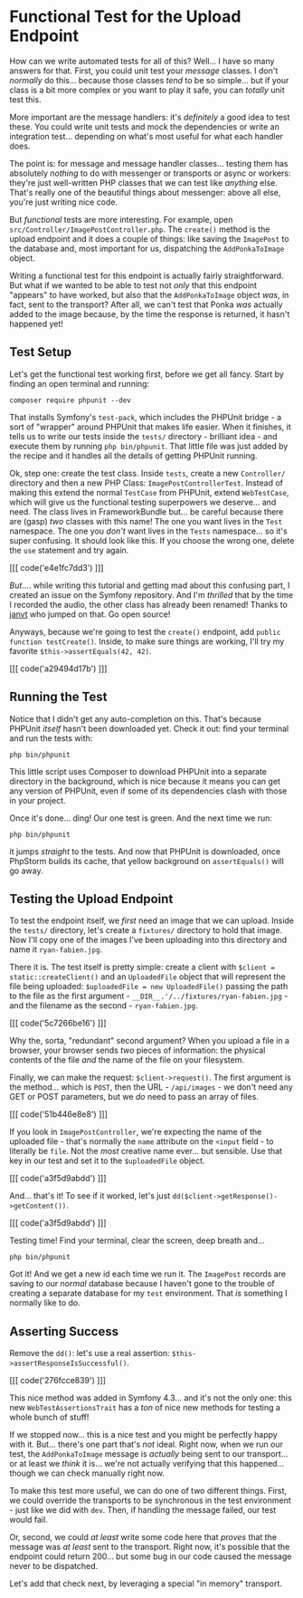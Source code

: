 # Functional Test for the Upload Endpoint

How can we write automated tests for all of this? Well... I have so many answers
for that. First, you could unit test your *message* classes. I don't *normally*
do this... because those classes *tend* to be so simple... but if your class is
a bit more complex or you want to play it safe, you can *totally* unit test this.

More important are the message handlers: it's *definitely* a good idea to test
these. You could write unit tests and mock the dependencies or write an integration
test... depending on what's most useful for what each handler does.

The point is: for message and message handler classes... testing them has absolutely
*nothing* to do with messenger or transports or async or workers: they're just
well-written PHP classes that we can test like *anything* else. That's really one
of the beautiful things about messenger: above all else, you're just writing nice
code.

But *functional* tests are more interesting. For example, open
`src/Controller/ImagePostController.php`. The `create()` method is the upload
endpoint and it does a couple of things: like saving the `ImagePost` to the database
and, most important for us, dispatching the `AddPonkaToImage` object.

Writing a functional test for this endpoint is actually fairly straightforward.
But what if we wanted to be able to test not *only* that this endpoint "appears"
to have worked, but also that the `AddPonkaToImage` object *was*, in fact, sent
to the transport? After all, we can't test that Ponka *was* actually added to the
image because, by the time the response is returned, it hasn't happened yet!

## Test Setup

Let's get the functional test working first, before we get all fancy. Start by
finding an open terminal and running:

```terminal
composer require phpunit --dev
```

That installs Symfony's `test-pack`, which includes the PHPUnit bridge - a sort
of "wrapper" around PHPUnit that makes life easier. When it finishes, it tells
us to write our tests inside the `tests/` directory - brilliant idea - and
execute them by running `php bin/phpunit`. That little file was just added by
the recipe and it handles all the details of getting PHPUnit running.

Ok, step one: create the test class. Inside `tests`, create a new `Controller/`
directory and then a new PHP Class: `ImagePostControllerTest`. Instead of making
this extend the normal `TestCase` from PHPUnit, extend `WebTestCase`, which will
give us the functional testing superpowers we deserve... and need. The class lives
in FrameworkBundle but... be careful because there are (gasp) *two* classes with
this name! The one you want lives in the `Test` namespace. The one you *don't* want
lives in the `Tests` namespace... so it's super confusing. It should look like this.
If you choose the wrong one, delete the `use` statement and try again.

[[[ code('e4e1fc7dd3') ]]]

*But*.... while writing this tutorial and getting mad about this confusing part,
I created an issue on the Symfony repository. And I'm *thrilled* that by the time
I recorded the audio, the other class has already been renamed! Thanks to
[janvt](https://github.com/janvt) who jumped on that. Go open source!

Anyways, because we're going to test the `create()` endpoint, add
`public function testCreate()`. Inside, to make sure things are working, I'll
try my favorite `$this->assertEquals(42, 42)`.

[[[ code('a29494d17b') ]]]

## Running the Test

Notice that I didn't get any auto-completion on this. That's because PHPUnit *itself*
hasn't been downloaded yet. Check it out: find your terminal and run the tests
with:

```terminal
php bin/phpunit
```

This little script uses Composer to download PHPUnit into a separate directory
in the background, which is nice because it means you can get any version of
PHPUnit, even if some of its dependencies clash with those in your project.

Once it's done... ding! Our one test is green. And the next time we run:

```terminal
php bin/phpunit
```

it jumps *straight* to the tests. And now that PHPUnit is downloaded, once PhpStorm builds its cache, that yellow background on `assertEquals()` will go away.

## Testing the Upload Endpoint

To test the endpoint itself, we *first* need an image that we can upload. Inside
the `tests/` directory, let's create a `fixtures/` directory to hold that image.
Now I'll copy one of the images I've been uploading into this directory and name
it `ryan-fabien.jpg`.

There it is. The test itself is pretty simple: create a client with
`$client = static::createClient()` and an `UploadedFile` object that will
represent the file being uploaded: `$uploadedFile = new UploadedFile()` passing
the path to the file as the first argument - `__DIR__.'/../fixtures/ryan-fabien.jpg` -
and the filename as the second - `ryan-fabien.jpg`.

[[[ code('5c7266be16') ]]]

Why the, sorta, "redundant" second argument? When you upload a file in a browser,
your browser sends *two* pieces of information: the physical contents of the file
*and* the name of the file on your filesystem.

Finally, we can make the request: `$client->request()`. The first argument is
the method... which is `POST`, then the URL - `/api/images` - we don't need any
GET or POST parameters, but we *do* need to pass an array of files.

[[[ code('51b446e8e8') ]]]

If you look in `ImagePostController`, we're expecting the name of the uploaded
file - that's normally the `name` attribute on the `<input` field - to literally
be `file`. Not the *most* creative name ever... but sensible. Use that key in our
test and set it to the `$uploadedFile` object.

[[[ code('a3f5d9abdd') ]]]

And... that's it! To see if it worked, let's just
`dd($client->getResponse()->getContent())`.

[[[ code('a3f5d9abdd') ]]]

Testing time! Find your terminal, clear the screen, deep breath and...

```terminal
php bin/phpunit
```

Got it! And we get a new id each time we run it. The `ImagePost` records are saving
to our *normal* database because I haven't gone to the trouble of creating a
separate database for my `test` environment. That *is* something I normally like
to do.

## Asserting Success

Remove the `dd()`: let's use a real assertion: `$this->assertResponseIsSuccessful()`.

[[[ code('276fcce839') ]]]

This nice method was added in Symfony 4.3... and it's not the only one: this new
`WebTestAssertionsTrait` has a *ton* of nice new methods for testing a whole
bunch of stuff!

If we stopped now... this is a nice test and you might be perfectly happy with
it. But... there's one part that's *not* ideal. Right now, when we run our test,
the `AddPonkaToImage` message is *actually* being sent to our transport... or
at least we *think* it is... we're not actually verifying that this happened...
though we can check manually right now.

To make this test more useful, we can do one of two different things. First, we
could override the transports to be synchronous in the test environment - just like
we did with `dev`. Then, if handling the message failed, our test would fail.

Or, second, we could *at least* write some code here that *proves* that the message
was *at least* sent to the transport. Right now, it's possible that the endpoint
could return 200... but some bug in our code caused the message never to be dispatched.

Let's add that check next, by leveraging a special "in memory" transport.
